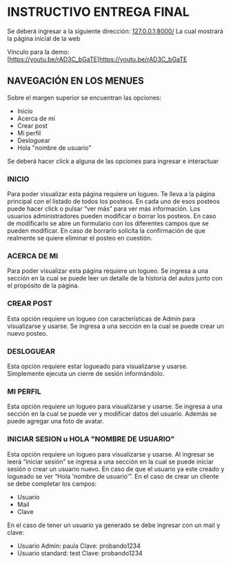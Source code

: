 # INSTRUCTIVO ENTREGA FINAL
Se deberá ingresar a la siguiente dirección: [127.0.0.1:8000/](http://127.0.0.1:8000/)
La cual mostrará la página inicial de la web

Vinculo para la demo: [https://youtu.be/rAD3C_bGaTE]https://youtu.be/rAD3C_bGaTE

## NAVEGACIÓN EN LOS MENUES
Sobre el margen superior se encuentran las opciones:
-	Inicio
-	Acerca de mi 
-	Crear post 
-	Mi perfil 
-	Desloguear
-	Hola "nombre de usuario"

Se deberá hacer click a alguna de las opciones para ingresar e interactuar

### INICIO
Para poder visualizar esta página requiere un logueo.
Te lleva a la página principal con el listado de todos los posteos. 
En cada uno de esos posteos puede hacer click o pulsar “ver más”  para ver más información.
Los usuarios administradores pueden modificar o borrar los posteos. En caso de modificarlo se abre un formulario con los diferentes campos que se pueden modificar. En caso de borrarlo solicita la confirmación de que realmente se quiere eliminar el posteo en cuestión.

### ACERCA DE MI 
Para poder visualizar esta página requiere un logueo.
Se ingresa a una sección en la cual se puede leer un detalle de la historia del autos junto con el propósito de la página.

### CREAR POST 
Esta opción requiere un logueo con características de Admin para visualizarse y usarse.
Se ingresa a una sección en la cual se puede crear un nuevo posteo.

### DESLOGUEAR 
Esta opción requiere estar logueado para visualizarse y usarse.
Simplemente ejecuta un cierre de sesión informándolo.

### MI PERFIL 
Esta opción requiere un logueo para visualizarse y usarse.
Se ingresa a una sección en la cual se puede ver y modificar datos del usuario. Además se puede agregar una foto de avatar.

### INICIAR SESION u HOLA "NOMBRE DE USUARIO"
Esta opción requiere un logueo para visualizarse y usarse.
Al ingresar se leerá “iniciar sesión” se ingresa a una sección en la cual se puede iniciar sesión o crear un usuario nuevo. En caso de que el usuario ya este creado y logueado se ver “Hola 'nombre de usuario'”.
En el caso de crear un cliente se debe completar los campos:
-	Usuario
-	Mail 
-	Clave

En el caso de tener un usuario ya generado se debe ingresar con un mail y clave:
-	Usuario Admin: paula Clave: probando1234
-	Usuario standard: test Clave: probando1234